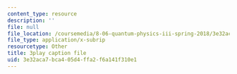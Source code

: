 ```yaml
---
content_type: resource
description: ''
file: null
file_location: /coursemedia/8-06-quantum-physics-iii-spring-2018/3e32aca7bca405d4ffa2f6a141f310e1_Du9eDHwGeAw.srt
file_type: application/x-subrip
resourcetype: Other
title: 3play caption file
uid: 3e32aca7-bca4-05d4-ffa2-f6a141f310e1
---
```

